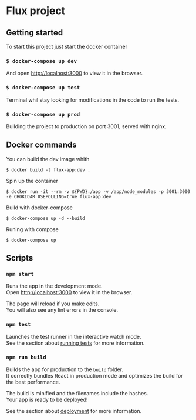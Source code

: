 # Flux project

## Getting started

To start this project just start the docker container

### `$ docker-compose up dev`

And open [http://localhost:3000](http://localhost:3000) to view it in the browser.

### `$ docker-compose up test`

Terminal whil stay looking for modifications in the code to run the tests.

### `$ docker-compose up prod`

Building the project to production on port 3001, served with nginx.

## Docker commands

You can build the dev image whith

```$ docker build -t flux-app:dev .```

Spin up the container

```$ docker run -it --rm -v ${PWD}:/app -v /app/node_modules -p 3001:3000 -e CHOKIDAR_USEPOLLING=true flux-app:dev```

Build with docker-compose

```$ docker-compose up -d --build```

Runing with compose

```$ docker-compose up```

## Scripts

### `npm start`

Runs the app in the development mode.<br />
Open [http://localhost:3000](http://localhost:3000) to view it in the browser.

The page will reload if you make edits.<br />
You will also see any lint errors in the console.

### `npm test`

Launches the test runner in the interactive watch mode.<br />
See the section about [running tests](https://facebook.github.io/create-react-app/docs/running-tests) for more information.

### `npm run build`

Builds the app for production to the `build` folder.<br />
It correctly bundles React in production mode and optimizes the build for the best performance.

The build is minified and the filenames include the hashes.<br />
Your app is ready to be deployed!

See the section about [deployment](https://facebook.github.io/create-react-app/docs/deployment) for more information.
